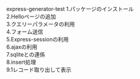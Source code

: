 express-generator-test
1.パッケージのインストール  
2.Helloページの追加  
3.クエリーパラメータの利用  
4.フォーム送信  
5.Express-sessionの利用  
6.ajaxの利用  
7.sqliteとの連係  
8.insert処理  
9.1レコード取り出して表示